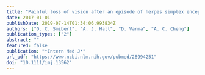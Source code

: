 ```yaml
---
title: "Painful loss of vision after an episode of herpes simplex encephalitis"
date: 2017-01-01
publishDate: 2019-07-14T01:34:06.993834Z
authors: ["O. C. Smibert", "A. J. Hall", "D. Varma", "A. C. Cheng"]
publication_types: ["2"]
abstract: ""
featured: false
publication: "*Intern Med J*"
url_pdf: "https://www.ncbi.nlm.nih.gov/pubmed/28994251"
doi: "10.1111/imj.13562"
---
```


